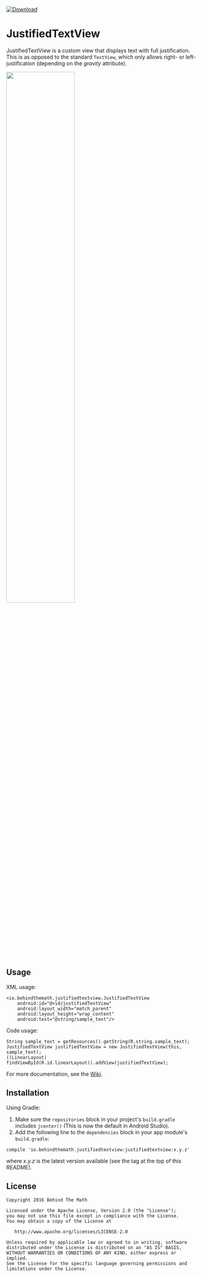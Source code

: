 [ ![Download](https://api.bintray.com/packages/behindthemath/maven/justifiedtextview/images/download.svg) ](https://bintray.com/behindthemath/maven/justifiedtextview/_latestVersion)

# JustifiedTextView

JustifiedTextView is a custom view that displays text with full justification. This is as opposed to the standard `TextView`, which only allows right- or left-justification (depending on the *gravity* attribute).

<img src="http://i.imgur.com/Jatiyjn.png" width="60%" />

## Usage

XML usage:
```
<io.behindthemath.justifiedtextview.JustifiedTextView
    android:id="@+id/justifiedTextView"
    android:layout_width="match_parent"
    android:layout_height="wrap_content"
    android:text="@string/sample_text"/>
```

Code usage:
```
String sample_text = getResources().getString(R.string.sample_text);
JustifiedTextView justifiedTextView = new JustifiedTextView(this, sample_text);
((LinearLayout) findViewById(R.id.linearLayout)).addView(justifiedTextView);
```
For more documentation, see the [Wiki](/wiki).

## Installation

Using Gradle:

1. Make sure the `repositories` block in your project's `build.gradle` includes `jcenter()` (This is now the default in Android Studio).  
2. Add the following line to the `dependencies` block in your app module's `build.gradle`:

  ```
compile 'io.behindthemath.justifiedtextview:justifiedtextview:x.y.z'
  ```
where *x.y.z* is the latest version available (see the tag at the top of this README).

## License

    Copyright 2016 Behind The Math

    Licensed under the Apache License, Version 2.0 (the "License");
    you may not use this file except in compliance with the License.
    You may obtain a copy of the License at

       http://www.apache.org/licenses/LICENSE-2.0

    Unless required by applicable law or agreed to in writing, software
    distributed under the License is distributed on an "AS IS" BASIS,
    WITHOUT WARRANTIES OR CONDITIONS OF ANY KIND, either express or implied.
    See the License for the specific language governing permissions and
    limitations under the License.
